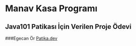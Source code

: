 # Manav Kasa Programı
## Java101 Patikası İçin Verilen Proje Ödevi

###Egecan Ör
[Patika.dev](www.patika.dev)
